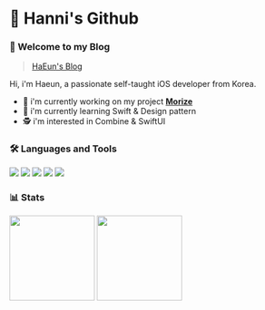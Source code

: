 # 🙇 Hanni's Github

### 🙌 Welcome to my Blog
> [HaEun's Blog](https://velog.io/@hanni66)

<!-- ### 📋 Resume 이력서 
> [Mojito's Resume](https://profuse-door-fd0.notion.site/iOS-60f151bd94d64f84a67502c198a11235) -->

Hi, i'm Haeun, a passionate self-taught iOS developer from Korea.
- 🔭 i'm currently working on my project [<b>Morize</b>](https://github.com/MorizeiOS/Morize)
- 🌱 i'm currently learning Swift & Design pattern
- 🕵️ i'm interested in Combine & SwiftUI

<!-- ### 👨🏻‍💻 Jobs
> [Hada](https://www.hadainfo.com/) (2021.05 ~ ing)
 -->
 
### 🛠 Languages and Tools
<img src="https://img.shields.io/badge/Swift-FA7343?logo=Swift&logoColor=white"/> <img src="https://img.shields.io/badge/Xcode-147EFB?logo=Xcode&logoColor=white"/> <img src="https://img.shields.io/badge/UIkit-2396F3?logo=UIkit&logoColor=white"/> <img src="https://img.shields.io/badge/Java-007396?logo=Java&logoColor=white"/>
<img src="https://img.shields.io/badge/Python-3776AB?logo=Java&logoColor=white"/>

<!-- ### 👨‍👩‍👧‍👦 Contributed to 코드 도와준 것 
> <img src="https://swift.org/assets/images/swift.svg" width="40" height="13"/> [The Swift Language Guide(한국어)](https://github.com/Jusung/the-swift-programming-language-kr) -->

### 📊 Stats
<div>
<!-- <img width="380" src="http://github-readme-streak-stats.herokuapp.com?user=hanni66&theme=tokyonight&date_format=%5BY%20%5DM%20j"> -->
<img height="150" src="https://github-readme-stats.vercel.app/api?username=hanni66&show_icons=true&theme=tokyonight">
<img height="150" src="http://mazassumnida.wtf/api/v2/generate_badge?boj=haeunkim0807">

<!-- ![Solved.ac 프로필](http://mazassumnida.wtf/api/v2/generate_badge?boj=haeunkim0807) -->
</div>
